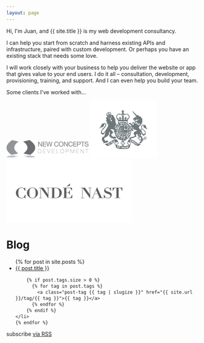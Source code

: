 ```yaml
---
layout: page
---
```


Hi, I'm Juan, and {{ site.title }} is my web development consultancy.

I can help you start from scratch and harness existing APIs and infrastructure, paired with custom development. Or perhaps you have an existing  stack that needs some love.

I will work closely with your business to help you deliver the website or app that gives value to your end users. I do it all – consultation, development, provisioning, training, and support. And I can even help you build your team.

Some clients I've worked with...

![New Concepts Development](/assets/clients/newconcepts.png) ![Govern Digital Service](/assets/clients/gds.png) ![Condé Nast Commerce](/assets/clients/condenast.png)

# Blog

<ul class="post-list">
    {% for post in site.posts %}
    <li>
            <a class="post-link" href="{{ post.url | prepend: site.baseurl }}">{{ post.title }}</a>

        {% if post.tags.size > 0 %}
          {% for tag in post.tags %}
            <a class="post-tag {{ tag | slugize }}" href="{{ site.url }}/tag/{{ tag }}">{{ tag }}</a>
          {% endfor %}
        {% endif %}
    </li>
    {% endfor %}
</ul>

<p class="rss-subscribe">subscribe <a href="{{ " /feed.xml " | prepend: site.baseurl }}">via RSS</a></p>

